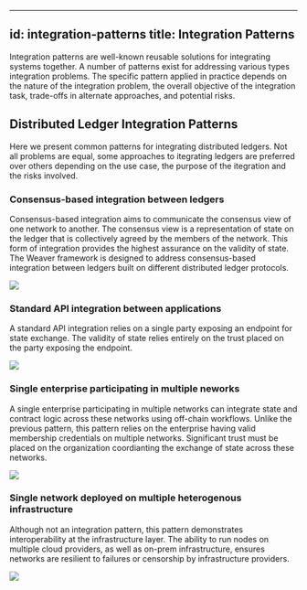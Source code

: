 <!--
 Copyright IBM Corp. All Rights Reserved.

 SPDX-License-Identifier: CC-BY-4.0
 -->
---
id: integration-patterns
title: Integration Patterns
--- 

Integration patterns are well-known reusable solutions for integrating systems together. A number of patterns exist for addressing various types integration problems. The specific pattern applied in practice depends on the nature of the integration problem, the overall objective of the integration task, trade-offs in alternate approaches, and potential risks.



## Distributed Ledger Integration Patterns

Here we present common patterns for integrating distributed ledgers. Not all problems are equal, some approaches to itegrating ledgers are preferred over others depending on the use case, the purpose of the itegration and the risks involved.

### Consensus-based integration between ledgers

Consensus-based integration aims to communicate the consensus view of one network to another. The consensus view is a representation of state on the ledger that is collectively agreed by the members of the network. This form of integration provides the highest assurance on the validity of state. The Weaver framework is designed to address consensus-based integration between ledgers built on different distributed ledger protocols.

![](/integration-pattern-consensus-driven.jpg)

### Standard API integration between applications

A standard API integration relies on a single party exposing an endpoint for state exchange. The validity of state relies entirely on the trust placed on the party exposing the endpoint.

![](/integration-pattern-single-party-api.jpg)

### Single enterprise participating in multiple neworks

A single enterprise participating in multiple networks can integrate state and contract logic across these networks using off-chain workflows. Unlike the previous pattern, this pattern relies on the enterprise having valid membership credentials on multiple networks. Significant trust must be placed on the organization coordianting the exchange of state across these networks.

![](/integration-pattern-single-enterprise-multiple-networks.jpg)

### Single network deployed on multiple heterogenous infrastructure

Although not an integration pattern, this pattern demonstrates interoperability at the infrastructure layer. The ability to run nodes on multiple cloud providers, as well as on-prem infrastructure, ensures networks are resilient to failures or censorship by infrastructure providers.

![](/integration-pattern-single-network-multiple-cloud.jpg)
